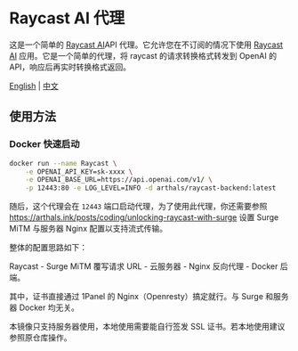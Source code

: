 # Raycast AI 代理

这是一个简单的 [Raycast AI](https://raycast.com/)API 代理。它允许您在不订阅的情况下使用 [Raycast AI](https://raycast.com/ai)
应用。它是一个简单的代理，将 raycast 的请求转换格式转发到 OpenAI 的 API，响应后再实时转换格式返回。

[English](README.md) | [中文](README.zh.md)

## 使用方法

### Docker 快速启动

```bash
docker run --name Raycast \
    -e OPENAI_API_KEY=sk-xxxx \
    -e OPENAI_BASE_URL=https://api.openai.com/v1/ \
    -p 12443:80 -e LOG_LEVEL=INFO -d arthals/raycast-backend:latest
```

随后，这个代理会在 `12443` 端口启动代理，为了使用此代理，你还需要参照 https://arthals.ink/posts/coding/unlocking-raycast-with-surge 设置 Surge MiTM 与服务器 Nginx 配置以支持流式传输。

整体的配置思路如下：

Raycast - Surge MiTM 覆写请求 URL - 云服务器 - Nginx 反向代理 - Docker 后端。

其中，证书直接通过 1Panel 的 Nginx（Openresty）搞定就行。与 Surge 和服务器 Docker 均无关。

本镜像只支持服务器使用，本地使用需要能自行签发 SSL 证书。若本地使用建议参照原仓库操作。
